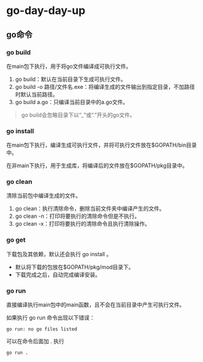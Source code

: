 # go-day-day-up

## go命令



### go build

在main包下执行，用于将go文件编译成可执行文件。

1. go build：默认在当前目录下生成可执行文件。
2. go build -o 路径/文件名.exe：将编译生成的文件输出到指定目录，不加路径时默认当前路径。
3.  go build a.go：只编译当前目录中的a.go文件。



> go build会忽略目录下以“_”或“.”开头的go文件。



### go install

在main包下执行，编译生成可执行文件，并将可执行文件放在$GOPATH/bin目录中。

在非main下执行，用于生成库，将编译后的文件放在$GOPATH/pkg目录中。



### go clean

清除当前包中编译生成的文件。

1. go clean：执行清除命令，删除当前文件夹中编译产生的文件。
2. go clean -n：打印将要执行的清除命令但是不执行。
3. go clean -x：打印将要执行的清除命令且执行清除操作。



### go get

下载包及其依赖，默认还会执行 go install 。

- 默认将下载的包放在$GOPATH/pkg/mod目录下。
- 下载完成之后，自动完成编译安装。



### go run

直接编译执行main包中的main函数，且不会在当前目录中产生可执行文件。



如果执行 go run 命令出现以下错误：

```
go run: no go files listed
```

可以在命令后面加 . 执行

```shell
go run .
```











